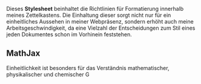 Dieses **Stylesheet** beinhaltet die Richtlinien für Formatierung innerhalb meines Zettelkastens.
Die Einhaltung dieser sorgt nicht nur für ein einheitliches Aussehen in meiner Webpräsenz, sondern erhöht auch meine Arbeitsgeschwindigkeit, da eine Vielzahl der Entscheidungen zum Stil eines jeden Dokumentes schon im Vorhinein feststehen.

## MathJax

Einheitlichkeit ist besonders für das Verständnis mathematischer, physikalischer und chemischer G
